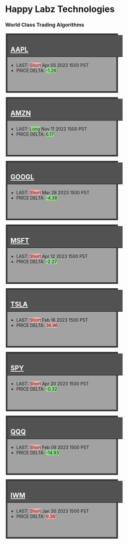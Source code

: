 
<style>
    .container-data {
            display: grid;
            grid-template-columns: repeat(auto-fit, minmax(260px, 1fr));
            grid-template-rows: repeat(auto-fit, minmax(180px, 1fr));
            grid-gap: 10px;
        }

        .box {
            min-width: 250px;
            max-width: 350px;
            height: 180px;
            border: 1px solid black;
            margin: 2px;
            width: 100%;
        }

        .box h2 {
            padding: 10px;
            padding-top: 34px;
            margin-top: 0 !important;
            width: 100%;
        }

        .box a:link, .box a:visited {
            color: #ffffff;
        }

        .box ul {
            margin: 5px;
        }

        .gray {
            background-color: #a2a2a2;
            border: 5px solid #353535;
        }

        .gray h2 {
            background-color: #525252;
            border-bottom: 1px solid black;
            color: #ffffff;
        }

        .red {
            background-color: #faaaaa;
            border: 5px solid #6e0000;
        }

        .red h2 {
            background-color: #b80000;
            border-bottom: 1px solid black;
            color: #ffffff;
        }

        .green {
            background-color: #92d98f;
            border: 5px solid #015e01;
        }

        .green h2 {
            background-color: #004225;
            border-bottom: 1px solid black;
            color: #ffffff;
        }

        .my-data {
            margin-right: auto !important;
            margin-left: auto !important;
            align-content: center;
            width: 100% !important;
            max-width: 1400px !important;
        }
</style>
    
# Happy Labz Technologies

### World Class Trading Algorithms
    
<div class="my-data px-3 my-5 container-data">
    <div class="box gray">
        <h2 id="aapl"><a href="{% link website/AAPL.md %}">AAPL</a><a class="anchorjs-link "
                             href="https://happylabz.github.io/website/stocks.html#aapl"
                             aria-label="Anchor" data-anchorjs-icon=""
                             style="font: 1em / 1 anchorjs-icons; padding-left: 0.375em;"></a></h2>
        <ul>
            <li>LAST: <span style="background-color: #faaaaa;">Short</span> Apr 05 2023 1500 PST</li>
            <li>PRICE DELTA: <span style="background-color: #92d98f;">-1.26</span></li>
        </ul>
    </div>
    <div class="box gray">
        <h2 id="amzn"><a href="{% link website/AMZN.md %}">AMZN</a><a class="anchorjs-link "
                             href="https://happylabz.github.io/website/stocks.html#amzn"
                             aria-label="Anchor" data-anchorjs-icon=""
                             style="font: 1em / 1 anchorjs-icons; padding-left: 0.375em;"></a></h2>
        <ul>
            <li>LAST: <span style="background-color: #92d98f;">Long</span> Nov 11 2022 1500 PST</li>
            <li>PRICE DELTA: <span style="background-color: #92d98f;">6.17</span></li>
        </ul>
    </div>
    <div class="box gray">
        <h2 id="googl"><a href="{% link website/GOOGL.md %}">GOOGL</a><a class="anchorjs-link "
                               href="https://happylabz.github.io/website/stocks.html#googl"
                               aria-label="Anchor" data-anchorjs-icon=""
                               style="font: 1em / 1 anchorjs-icons; padding-left: 0.375em;"></a></h2>
        <ul>
            <li>LAST: <span style="background-color: #faaaaa;">Short</span> Mar 28 2023 1500 PST</li>
            <li>PRICE DELTA: <span style="background-color: #92d98f;">-4.38</span></li>
        </ul>
    </div>
    <div class="box gray">
        <h2 id="msft"><a href="{% link website/MSFT.md %}">MSFT</a><a class="anchorjs-link "
                             href="https://happylabz.github.io/website/stocks.html#msft"
                             aria-label="Anchor" data-anchorjs-icon=""
                             style="font: 1em / 1 anchorjs-icons; padding-left: 0.375em;"></a></h2>
        <ul>
            <li>LAST: <span style="background-color: #faaaaa;">Short</span> Apr 12 2023 1500 PST</li>
            <li>PRICE DELTA: <span style="background-color: #92d98f;">-2.27</span></li>
        </ul>
    </div>
    <div class="box gray">
        <h2 id="tsla"><a href="{% link website/TSLA.md %}">TSLA</a><a class="anchorjs-link "
                             href="https://happylabz.github.io/website/stocks.html#tsla"
                             aria-label="Anchor" data-anchorjs-icon=""
                             style="font: 1em / 1 anchorjs-icons; padding-left: 0.375em;"></a></h2>
        <ul>
            <li>LAST: <span style="background-color: #faaaaa;">Short</span> Feb 16 2023 1500 PST</li>
            <li>PRICE DELTA: <span style="background-color: #faaaaa;">36.96</span></li>
        </ul>
    </div>
    <div class="box gray">
        <h2 id="spy"><a href="{% link website/SPY.md %}">SPY</a><a class="anchorjs-link "
                             href="https://happylabz.github.io/website/stocks.html#spy"
                             aria-label="Anchor" data-anchorjs-icon=""
                             style="font: 1em / 1 anchorjs-icons; padding-left: 0.375em;"></a></h2>
        <ul>
            <li>LAST: <span style="background-color: #faaaaa;">Short</span> Apr 20 2023 1500 PST</li>
            <li>PRICE DELTA: <span style="background-color: #92d98f;">-0.32</span></li>
        </ul>
    </div>
    <div class="box gray">
        <h2 id="qqq"><a href="{% link website/QQQ.md %}">QQQ</a><a class="anchorjs-link "
                               href="https://happylabz.github.io/website/stocks.html#qqq"
                               aria-label="Anchor" data-anchorjs-icon=""
                               style="font: 1em / 1 anchorjs-icons; padding-left: 0.375em;"></a></h2>
        <ul>
            <li>LAST: <span style="background-color: #faaaaa;">Short</span> Feb 09 2023 1500 PST</li>
            <li>PRICE DELTA: <span style="background-color: #92d98f;">-14.93</span></li>
        </ul>
    </div>
    <div class="box gray">
        <h2 id="iwm"><a href="{% link website/IWM.md %}">IWM</a><a class="anchorjs-link "
                             href="https://happylabz.github.io/website/stocks.html#iwm"
                             aria-label="Anchor" data-anchorjs-icon=""
                             style="font: 1em / 1 anchorjs-icons; padding-left: 0.375em;"></a></h2>
        <ul>
            <li>LAST: <span style="background-color: #faaaaa;">Short</span> Jan 30 2023 1500 PST</li>
            <li>PRICE DELTA: <span style="background-color: #faaaaa;">9.38</span></li>
        </ul>
    </div>
</div>